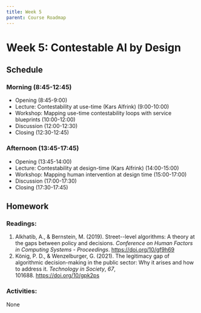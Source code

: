 ```yaml
---
title: Week 5
parent: Course Roadmap
---
```


# Week 5: Contestable AI by Design

## Schedule

### Morning (8:45-12:45)
- Opening (8:45-9:00)
- Lecture: Contestability at use-time (Kars Alfrink) (9:00-10:00)
- Workshop: Mapping use-time contestability loops with service blueprints (10:00-12:00)
- Discussion (12:00-12:30)
- Closing (12:30-12:45)

### Afternoon (13:45-17:45)
- Opening (13:45-14:00)
- Lecture: Contestability at design-time (Kars Alfrink) (14:00-15:00)
- Workshop: Mapping human intervention at design time (15:00-17:00)
- Discussion (17:00-17:30)
- Closing (17:30-17:45)

## Homework

### Readings: 
1. Alkhatib, A., & Bernstein, M. (2019). Street--level algorithms: A theory at the gaps between policy and decisions. *Conference on Human Factors in Computing Systems - Proceedings*. <https://doi.org/10/gf9h69>
2. König, P. D., & Wenzelburger, G. (2021). The legitimacy gap of algorithmic decision-making in the public sector: Why it arises and how to address it. *Technology in Society*, *67*, 101688. <https://doi.org/10/gpk2ps>

### Activities: 
None